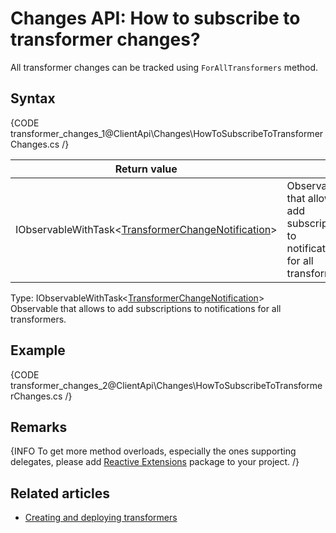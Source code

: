 # Changes API: How to subscribe to transformer changes?

All transformer changes can be tracked using `ForAllTransformers` method.

## Syntax

{CODE transformer_changes_1@ClientApi\Changes\HowToSubscribeToTransformerChanges.cs /}

| Return value | |
| ------------- | ----- |
| IObservableWithTask<[TransformerChangeNotification](../../glossary/transformer-change-notification)> | Observable that allows to add subscriptions to notifications for all transformers. |

Type: IObservableWithTask<[TransformerChangeNotification](../../glossary/transformer-change-notification)>   
Observable that allows to add subscriptions to notifications for all transformers.

## Example

{CODE transformer_changes_2@ClientApi\Changes\HowToSubscribeToTransformerChanges.cs /}

## Remarks

{INFO To get more method overloads, especially the ones supporting delegates, please add [Reactive Extensions](https://www.nuget.org/packages/Rx-Main) package to your project. /}

## Related articles

 - [Creating and deploying transformers](../../transformers/creating-and-deploying)
